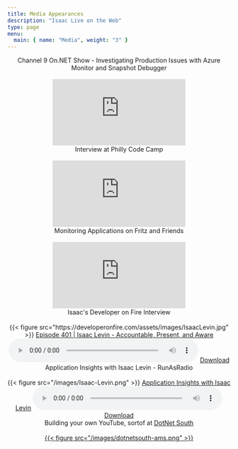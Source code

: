 ```yaml
---
title: Media Appearances
description: "Isaac Live on the Web"
type: page
menu:
  main: { name: "Media", weight: "3" }
---
```


<section class="flex-ns flex-wrap justify-around mt5">
    <div class="relative w-100 w-30-l mb4 bg-white">
    <center>
        <div class="mb3 pa4 mid-gray overflow-hidden">
            <div class="f3">
                Channel 9 On.NET Show - Investigating Production Issues with Azure Monitor and Snapshot Debugger
            </div>
            <br />
            <div class="nested-links f5 lh-copy nested-copy-line-height">
                <iframe src="https://www.youtube.com/embed/Ug2ZO5zbYmc" frameborder="0" allow="accelerometer; autoplay; encrypted-media; gyroscope; picture-in-picture" allowfullscreen></iframe>
            </div>
        </div>
    </center>
    </div>
    <div class="relative w-100 w-30-l mb4 bg-white">
    <center>
        <div class="mb3 pa4 mid-gray overflow-hidden">
            <div class="f3">
                Interview at Philly Code Camp
            </div>
            <br />
            <div class="nested-links f5 lh-copy nested-copy-line-height" style="vertical-align: center;">
                <iframe src="https://www.youtube.com/embed/ipUCz1Z6B-8?start=11787" frameborder="0" allow="accelerometer; autoplay; encrypted-media; gyroscope; picture-in-picture" allowfullscreen></iframe>
            </div>
        </div>
    </center>
    </div>
    <div class="relative w-100 w-30-l mb4 bg-white">
    <center>
        <div class="mb3 pa4 mid-gray overflow-hidden">
            <div class="f3">
                Monitoring Applications on Fritz and Friends
            </div>
            <br />
            <div class="nested-links f5 lh-copy nested-copy-line-height">
                <iframe src="https://www.youtube.com/embed/m4LW95T7TQE" frameborder="0" allow="accelerometer; autoplay; encrypted-media; gyroscope; picture-in-picture" allowfullscreen></iframe>
            </div>
        </div>
    </center>
    </div>
    <div class="relative w-100 w-30-l mb4 bg-white">
    <center>
        <div class="mb3 pa4 mid-gray overflow-hidden">
            <div class="f3">
                Isaac's Developer on Fire Interview
            </div>
            <br />
            <div class="nested-links f5 lh-copy nested-copy-line-height">
                {{< figure src="https://developeronfire.com/assets/images/IsaacLevin.jpg" >}}
                <a href="https://developeronfire.com/podcast/episode-401-isaac-levin-accountable-present-and-aware">Episode 401 | Isaac Levin - Accountable, Present, and Aware</a>
                <audio style="width: 85%" src="https://traffic.libsyn.com/developeronfire/DeveloperOnFire-401-IsaacLevin.mp3" controls="controls"></audio>
                <a href="https://traffic.libsyn.com/developeronfire/DeveloperOnFire-401-IsaacLevin.mp3" target="_blank">Download</a>
            </div>
        </div>
    </center>
    </div>
    <div class="relative w-100 w-30-l mb4 bg-white">
    <center>
        <div class="mb3 pa4 mid-gray overflow-hidden">
            <div class="f3">
                Application Insights with Isaac Levin - RunAsRadio
            </div>
            <br />
            <div class="nested-links f5 lh-copy nested-copy-line-height">
                {{< figure src="/images/Isaac-Levin.png" >}}
                <a href="http://runasradio.com/Shows/Show/626">Application Insights with Isaac Levin</a>
                <audio style="width: 85%" src="http://s3.amazonaws.com/runas/runasradio_0626_appinsights.mp3" controls="controls"></audio>
                <a href="http://s3.amazonaws.com/runas/runasradio_0626_appinsights.mp3" target="_blank">Download</a>
            </div>
        </div>
    </center>
    </div>
    <div class="relative w-100 w-30-l mb4 bg-white">
    <center>
        <div class="mb3 pa4 mid-gray overflow-hidden">
            <div class="f3">
                Building your own YouTube, sortof at <a href="http://dotnetsouth.tech/" target="_blank">DotNet South</a>
            </div>
            <br />
            <div class="nested-links f5 lh-copy nested-copy-line-height">
               <a href="https://www.recallact.com/presentation/azure-media-services-building-your-own-youtube-sort" target="_blank"> {{< figure src="/images/dotnetsouth-ams.png" >}} </a>
            </div>
        </div>
    </center>
    </div>



</section>
